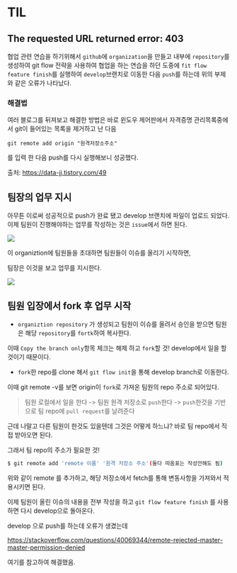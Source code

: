 # TIL

## The requested URL returned error: 403
협업 관련 연습을 하기위해서 `github`에 `organization`을 만들고 내부에 `repository`를 생성하여 git flow 전략을 사용하여 협업을 하는 연습을 하던 도중에 `fit flow feature finish`를 실행하여 `develop`브랜치로 이동한 다음 `push`를 하는데 위의 부제와 같은 오류가 나타났다.

  ### 해결법
여러 블로그를 뒤져보고 해결한 방법은 바로 윈도우 제어판에서 자격증명 관리목록중에서 git이 들어있는 목록을 제거하고 난 다음

```
git remote add origin "원격저장소주소"
```
를 입력 한 다음 push를 다시 실행해보니 성공했다.

출처: https://data-jj.tistory.com/49

## 팀장의 업무 지시

아무튼 이로써 성공적으로 push가 완료 됐고 develop 브랜치에 파일이 업로드 되었다. 
이제 팀원이 진행해야하는 업무를 작성하는 것은 `issue`에서 하면 된다.

![](https://velog.velcdn.com/images/jhs000123/post/7ca939eb-f40e-4f11-a4fb-b066312963df/image.png)


이 organiztion에 팀원들을 초대하면 팀원들이 이슈를 올리기 시작하면,

팀장은 이것을 보고 업무를 지시한다.

![](https://velog.velcdn.com/images/jhs000123/post/21b6bda4-e8ff-4075-8d96-22acc47691d9/image.png)



## 팀원 입장에서 fork 후 업무 시작

- `organiztion repository` 가 생성되고 팀원이 이슈를 올려서 승인을 받으면 팀원은 해당 `repository`를 `fortk`하여 복사한다.

이때 `Copy the branch only`항목 체크는 해제 하고 `fork`할 것! 
develop에서 일을 할 것이기 때문이다.

- `fork`한 repo를 clone 해서 `git flow init`을 통해 develop branch로 이동한다.

이때 git remote -v를 보면 origin이 `fork`로 가져온 팀원의 repo 주소로 되어있다.


> 팀원 로컬에서 일을 한다 -> 팀원 원격 저장소로 `push`한다 -> `push`한것을 기반으로 팀 repo에 `pull request`를 날려준다

근데 나말고 다른 팀원이 한것도 있을텐데 그것은 어떻게 하느냐? 바로 팀 repo에서 직접 받아오면 된다.

그래서 팀 repo의 주소가 필요한 것!

```bash
$ git remote add 'remote 이름' '원격 저장소 주소'(둘다 따옴표는 작성안해도 됨)
```
위와 같이 remote 를 추가하고, 해당 저장소에서 fetch를 통해 변동사항을 가져와서 적용시키면 된다.

이제 팀원이 올린 이슈의 내용을 전부 작성을 하고 `git flow feature finish` 를 사용하면 다시 develop으로 돌아온다.


develop 으로 push를 하는데 오류가 생겼는데

https://stackoverflow.com/questions/40069344/remote-rejected-master-master-permission-denied

여기를 참고하여 해결했음.


